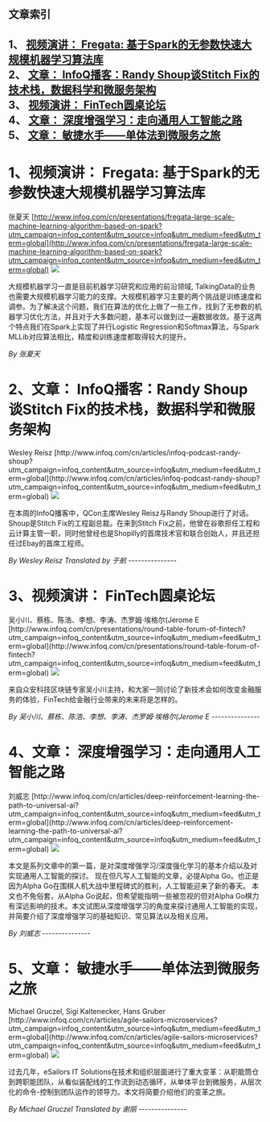 ## 文章索引
1、 <a href="#1视频演讲-fregata:-基于spark的无参数快速大规模机器学习算法库" >视频演讲： Fregata: 基于Spark的无参数快速大规模机器学习算法库</a><br/>
2、 <a href="#2文章-infoq播客randy-shoup谈stitch-fix的技术栈数据科学和微服务架构" >文章： InfoQ播客：Randy Shoup谈Stitch Fix的技术栈，数据科学和微服务架构</a><br/>
3、 <a href="#3视频演讲-fintech圆桌论坛" >视频演讲： FinTech圆桌论坛</a><br/>
4、 <a href="#4文章-深度增强学习走向通用人工智能之路" >文章： 深度增强学习：走向通用人工智能之路</a><br/>
5、 <a href="#5文章-敏捷水手单体法到微服务之旅" >文章： 敏捷水手——单体法到微服务之旅</a><br/><h1 id="#title_0" >1、视频演讲： Fregata: 基于Spark的无参数快速大规模机器学习算法库</h1>
张夏天
[http://www.infoq.com/cn/presentations/fregata-large-scale-machine-learning-algorithm-based-on-spark?utm_campaign=infoq_content&utm_source=infoq&utm_medium=feed&utm_term=global](http://www.infoq.com/cn/presentations/fregata-large-scale-machine-learning-algorithm-based-on-spark?utm_campaign=infoq_content&utm_source=infoq&utm_medium=feed&utm_term=global)
<img src="http://www.infoq.com/resource/presentations/fregata-large-scale-machine-learning-algorithm-based-on-spark/zh/mediumimage/zhangxiatian270.jpg"/><p>大规模机器学习一直是目前机器学习研究和应用的前沿领域, TalkingData的业务也需要大规模机器学习能力的支撑。大规模机器学习主要的两个挑战是训练速度和调参。为了解决这个问题，我们在算法的优化上做了一些工作，找到了无参数的机器学习优化方法，并且对于大多数问题，基本可以做到过一遍数据收敛。基于这两个特点我们在Spark上实现了并行Logistic Regression和Softmax算法，与Spark MLLib对应算法相比，精度和训练速度都取得较大的提升。</p> <i>By 张夏天</i>
---------------
<h1 id="#title_1" >2、文章： InfoQ播客：Randy Shoup谈Stitch Fix的技术栈，数据科学和微服务架构</h1>
Wesley Reisz
[http://www.infoq.com/cn/articles/infoq-podcast-randy-shoup?utm_campaign=infoq_content&utm_source=infoq&utm_medium=feed&utm_term=global](http://www.infoq.com/cn/articles/infoq-podcast-randy-shoup?utm_campaign=infoq_content&utm_source=infoq&utm_medium=feed&utm_term=global)
<img src="http://www.infoq.com/resource/articles/infoq-podcast-randy-shoup/zh/smallimage/logo.jpg"/><p>在本周的InfoQ播客中，QCon主席Wesley Reisz与Randy Shoup进行了对话。Shoup是Stitch Fix的工程副总裁。在来到Stitch Fix之前，他曾在谷歌担任工程和云计算主管一职，同时他曾经也是Shopilly的首席技术官和联合创始人，并且还担任过Ebay的首席工程师。</p> <i>By Wesley Reisz</i> <i> Translated by 于航</i>
---------------
<h1 id="#title_2" >3、视频演讲： FinTech圆桌论坛</h1>
吴小川、蔡栋、陈浩、李想、李涛、杰罗姆·埃格尔(Jerome E
[http://www.infoq.com/cn/presentations/round-table-forum-of-fintech?utm_campaign=infoq_content&utm_source=infoq&utm_medium=feed&utm_term=global](http://www.infoq.com/cn/presentations/round-table-forum-of-fintech?utm_campaign=infoq_content&utm_source=infoq&utm_medium=feed&utm_term=global)
<img src="http://www.infoq.com/resource/presentations/round-table-forum-of-fintech/zh/mediumimage/luntan270.jpg"/><p>来自众安科技区块链专家吴小川主持，和大家一同讨论了新技术会如何改变金融服务的体验，FinTech给金融行业带来的未来将是怎样的。</p> <i>By 吴小川、蔡栋、陈浩、李想、李涛、杰罗姆·埃格尔(Jerome E</i>
---------------
<h1 id="#title_3" >4、文章： 深度增强学习：走向通用人工智能之路</h1>
刘威志
[http://www.infoq.com/cn/articles/deep-reinforcement-learning-the-path-to-universal-ai?utm_campaign=infoq_content&utm_source=infoq&utm_medium=feed&utm_term=global](http://www.infoq.com/cn/articles/deep-reinforcement-learning-the-path-to-universal-ai?utm_campaign=infoq_content&utm_source=infoq&utm_medium=feed&utm_term=global)
<img src="http://www.infoq.com/resource/articles/deep-reinforcement-learning-the-path-to-universal-ai/zh/smallimage/logo-tips.jpg"/><p>本文是系列文章中的第一篇，是对深度增强学习/深度强化学习的基本介绍以及对实现通用人工智能的探讨。 现在但凡写人工智能的文章，必提Alpha Go。也正是因为Alpha Go在围棋人机大战中里程碑式的胜利，人工智能迎来了新的春天。 本文也不免俗套，从Alpha Go说起，但希望能指明一些被忽视的但对Alpha Go棋力有深远影响的技术。本文试图从深度增强学习的角度来探讨通用人工智能的实现，并简要介绍了深度增强学习的基础知识、常见算法以及相关应用。</p> <i>By 刘威志</i>
---------------
<h1 id="#title_4" >5、文章： 敏捷水手——单体法到微服务之旅</h1>
Michael Gruczel, Sigi Kaltenecker, Hans Gruber
[http://www.infoq.com/cn/articles/agile-sailors-microservices?utm_campaign=infoq_content&utm_source=infoq&utm_medium=feed&utm_term=global](http://www.infoq.com/cn/articles/agile-sailors-microservices?utm_campaign=infoq_content&utm_source=infoq&utm_medium=feed&utm_term=global)
<img src="http://www.infoq.com/resource/articles/agile-sailors-microservices/zh/headerimage/GettyImages-522424397.jpg"/><p>过去几年，eSailors IT Solutions在技术和组织层面进行了重大变革：从职能筒仓到跨职能团队，从看似装配线的工作流到动态循环，从单体平台到微服务，从层次化的命令-控制到团队运作的领导力。本文将简要介绍他们的变革之旅。</p> <i>By Michael Gruczel</i> <i> Translated by 谢丽</i>
---------------